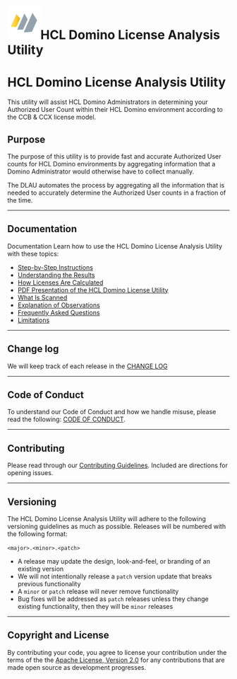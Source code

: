 <h1><img src="/docs/assets/png/HCL+Domino_Color_Icon_300.png" alt="HCL Domino" width="75px;">HCL Domino License Analysis Utility</h1>

# HCL Domino License Analysis Utility

This utility will assist HCL Domino Administrators in determining your Authorized User Count within their HCL Domino environment according to the CCB & CCX license model.

## Purpose
The purpose of this utility is to provide fast and accurate Authorized User counts for HCL Domino environments by aggregating information that a Domino Administrator would otherwise have to collect manually.

The DLAU automates the process by aggregating all the information that is needed to accurately determine the Authorized User counts in a fraction of the time.

___
## Documentation

Documentation 
Learn how to use the HCL Domino License Analysis Utility with these topics:

* [Step-by-Step Instructions](/docs/instructions.md)
* [Understanding the Results](/docs/results.md)
* [How Licenses Are Calculated](/docs/licenses.md)
* [PDF Presentation of the HCL Domino License Utility](/docs/assets/pdf/)
* [What Is Scanned](/docs/scanning.md)
* [Explanation of Observations](/observations.md)
* [Frequently Asked Questions](/docs/faqs.md)
* [Limitations](/docs/limitations.md)

___
## Change log

We will keep track of each release in the [CHANGE LOG](/docs/changelog.md)

___
## Code of Conduct

To understand our Code of Conduct and how we handle misuse, please read the following:
[CODE OF CONDUCT](https://github.com/HCL-TECH-SOFTWARE/domino-license-analysis-utility-DLAU/blob/main/CODE_OF_CONDUCT.md).

___
## Contributing

Please read through our [Contributing Guidelines](https://github.com/HCL-TECH-SOFTWARE/domino-license-analysis-utility-DLAU/blob/main/Documentation/CONTRIBUTING.md).  Included are directions for opening issues.

___
## Versioning

The HCL Domino License Analysis Utility will adhere to the following versioning guidelines as much as possible. Releases will be numbered with the following format:

`<major>.<minor>.<patch>`

* A release may update the design, look-and-feel, or branding of an existing version
* We will not intentionally release a `patch` version update that breaks previous functionality
* A `minor` or `patch` release will never remove functionality
* Bug fixes will be addressed as `patch` releases unless they change existing functionality, then they will be `minor` releases

___
## Copyright and License
By contributing your code, you agree to license your contribution under the terms of the the [Apache License, Version 2.0](https://www.apache.org/licenses/LICENSE-2.0) for any contributions that are made open source as development progresses.
